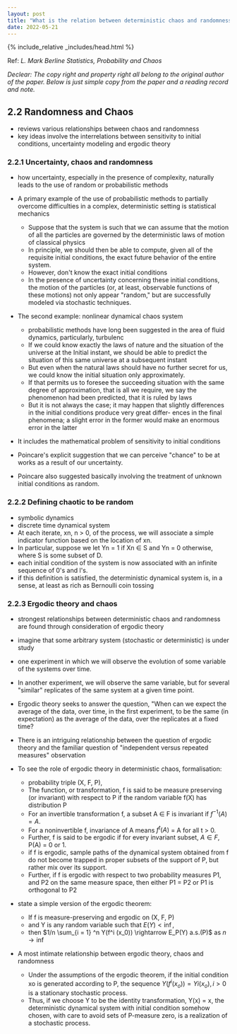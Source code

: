 ```yaml
---
layout: post
title: "What is the relation between deterministic chaos and randomness?"
date: 2022-05-21
---
```

{% include_relative _includes/head.html %} 

Ref: *L. Mark Berline Statistics, Probability and Chaos*

*Declear: The copy right and property right all belong to the original author of the paper. Below is just simple copy from the paper and a reading record and note.*

## 2.2 Randomness and Chaos

- reviews various relationships between chaos and randomness
- key ideas involve the interrelations between sensitivity to initial conditions, uncertainty modeling and ergodic theory


### 2.2.1 Uncertainty, chaos and randomness

- how uncertainty, especially in the presence of complexity, naturally leads to the use of random or probabilistic methods

- A primary example of the use of probabilistic methods to partially overcome difficulties in a complex, deterministic setting is statistical mechanics
    * Suppose that the system is such that we can assume that the motion of all the particles are governed by the deterministic laws of motion of classical physics
    * In principle, we should then be able to compute, given all of the requisite initial conditions, the exact future behavior of the entire system. 
    * However, don't know the exact initial conditions
    * In the presence of uncertainty concerning these initial conditions, the motion of the particles (or, at least, observable functions of these motions) not only appear "random," but are successfully modeled via stochastic techniques. 

- The second example: nonlinear dynamical chaos system
  * probabilistic methods have long been suggested in the area of fluid dynamics, particularly, turbulenc
  * If we could know exactly the laws of nature and the situation of the universe at the Initial instant, we should be able to predict the situation of this same universe at a subsequent instant
  * But even when the natural laws should have no further secret for us, we could know the initial situation only approximately. 
  * If that permits us to foresee the succeeding situation with the same degree of approximation, that is all we require, we say the phenomenon had been predicted, that it is ruled by laws
  * But it is not always the case; it may happen that slightly differences in the initial conditions produce very great differ- ences in the final phenomena; a slight error in the former would make an enormous error in the latter


- It includes the mathematical problem of sensitivity to initial conditions
- Poincare's explicit suggestion that we can perceive "chance" to be at works as a result of our uncertainty. 
- Poincare also suggested basically involving the treatment of unknown initial conditions as random.


### 2.2.2 Defining chaotic to be random

- symbolic dynamics
- discrete time dynamical system
- At each iterate, xn, n > 0, of the process, we will associate a simple indicator function based on the location of xn. 
- In particular, suppose we let Yn = 1 if Xn $\in$ S and Yn = 0 otherwise, where S is some subset of D.
- each initial condition of the system is now associated with an infinite sequence of 0's and l's.
- if this definition is satisfied, the deterministic dynamical system is, in a sense, at least as rich as Bernoulli coin tossing


### 2.2.3 Ergodic theory and chaos

- strongest relationships between deterministic chaos and randomness are found through consideration of ergodic theory
- imagine that some arbitrary system (stochastic or deterministic) is under study
- one experiment in which we will observe the evolution of some variable of the systems over time. 
- In another experiment, we will observe the same variable, but for several "similar" replicates of the same system at a given time point.
- Ergodic theory seeks to answer the question, "When can we expect the average of the data, over time, in the first experiment, to be the same (in expectation) as the average of the data, over the replicates at a fixed time?
- There is an intriguing relationship between the question of ergodic theory and the familiar question of "independent versus repeated measures" observation

- To see the role of ergodic theory in deterministic chaos, formalisation:
  * probability triple (X, F, P),
  * The function, or transformation, f is said to be measure preserving (or invariant) with respect to P if the random variable f(X) has distribution P
  * For an invertible transformation f, a subset A $\in$ F is invariant if $f^{-1}(A) = A$.
  * For a noninvertible f, invariance of A means $f^{t}(A)$ = A for all t > 0.
  * Further, f is said to be ergodic if for every invariant subset, $A \in F$, P(A) = 0 or 1.
  * if f is ergodic, sample paths of the dynamical system obtained from f do not become trapped in proper subsets of the support of P, but rather mix over its support. 
  * Further, if f is ergodic with respect to two probability measures P1, and P2 on the same measure space, then either P1 = P2 or P1 is orthogonal to P2

- state a simple version of the ergodic theorem:
  * If f is measure-preserving and ergodic on (X, F, P) 
  * and Y is any random variable such that $E(Y) < \inf$,
  * then $1/n \sum_{i = 1} ^n Y(f^i (x_0)) \rightarrow E_P(Y) a.s.(P)$ as $n \rightarrow \inf$
  
- A most intimate relationship between ergodic theory, chaos and randomness
  * Under the assumptions of the ergodic theorem, if the initial condition xo is generated according to P, the sequence ${Y(f^{i}(x_o)) = Yi(x_o), i > 0}$ is a stationary stochastic process.
  * Thus, if we choose Y to be the identity transformation, Y(x) = x, the deterministic dynamical system with initial condition somehow chosen, with care to avoid sets of P-measure zero, is a realization of a stochastic process. 










